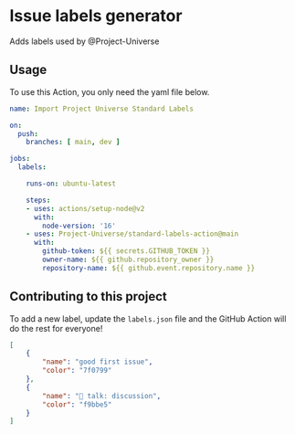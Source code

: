 # Issue labels generator

Adds labels used by @Project-Universe

## Usage

To use this Action, you only need the yaml file below.

```yaml
name: Import Project Universe Standard Labels

on:
  push:
    branches: [ main, dev ]

jobs:
  labels:

    runs-on: ubuntu-latest

    steps:
    - uses: actions/setup-node@v2
      with:
        node-version: '16'
    - uses: Project-Universe/standard-labels-action@main
      with:
        github-token: ${{ secrets.GITHUB_TOKEN }}
        owner-name: ${{ github.repository_owner }}
        repository-name: ${{ github.event.repository.name }}
```

## Contributing to this project

To add a new label, update the `labels.json` file and the GitHub Action will do the rest for everyone!

```json
[
    {
        "name": "good first issue",
        "color": "7f0799"
    },
    {
        "name": "💬 talk: discussion",
        "color": "f9bbe5"
    } 
]
```
